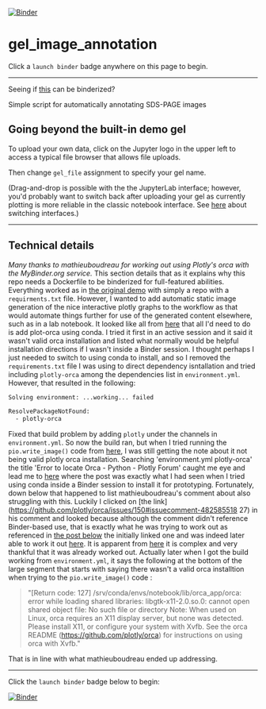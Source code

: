 [![Binder](https://mybinder.org/badge_logo.svg)](https://mybinder.org/v2/gh/fomightez/gel_image_annotation/master?filepath=index.ipynb)

# gel_image_annotation

Click a `launch binder` badge anywhere on this page to begin.

---

Seeing if [this](https://twitter.com/Steve_Harborne/status/1133064277445627904) can be binderized?

Simple script for automatically annotating SDS-PAGE images 

## Going beyond the built-in demo gel

To upload your own data, click on the Jupyter logo in the upper left to access a typical file browser that allows file uploads.

Then change `gel_file` assignment to specify your gel name.

(Drag-and-drop is possible with the the JupyterLab interface; however, you'd probably want to switch back after uploading your gel as currently plotting is more reliable in the classic notebook interface. See [here](https://github.com/binder-examples/jupyterlab#start-jupyterlab-after-you-start-your-binder) about switching interfaces.)

----

## Technical details

*Many thanks to mathieuboudreau for working out using Plotly's orca with the MyBinder.org service.* This section details that as it explains why this repo needs a Dockerfile to be binderized for full-featured abilities.  
Everything worked as in [the original demo]((https://twitter.com/Steve_Harborne/status/1133064277445627904)) with simply a repo with a `requirments.txt` file. However, I wanted to add automatic static image generation of the nice interactive plotly graphs to the workflow as that would automate things further for use of the generated content elsewhere, such as in a lab notebook. It looked like all from [here](https://plot.ly/python/static-image-export/) that all I'd need to do is add plot-orca using conda. I tried it first in an active session and it said it wasn't valid orca installation and listed what normally would be helpful installation directions if I wasn't inside a Binder session. I thought perhaps I just needed to switch to using conda to install, and so I removed the `requirements.txt` file I was using to direct dependency isntallation and tried including `plotly-orca` among the dependencies list in `environment.yml`. However, that resulted in the following:

```bash
Solving environment: ...working... failed

ResolvePackageNotFound:
  - plotly-orca
```

Fixed that build problem by adding `plotly` under the channels in `environment.yml`. So now the build ran, but when I tried running the `pio.write_image()` code from [here](https://plot.ly/python/static-image-export/), I was still getting the note about it not being valid plotly orca installation.
Searching 'environment.yml plotly-orca' the title 'Error to locate Orca - Python - Plotly Forum' caught me eye and lead me to [here](https://community.plot.ly/t/error-to-locate-orca/16729/5) where the post was exactly what I had seen when I tried using conda inside a Binder session to install it for prototyping. Fortunately, down below that happened to list mathieuboudreau's comment about also struggling with this. Luckily I clicked on [the link](https://github.com/plotly/orca/issues/150#issuecomment-482585518 27) in his comment and looked because although the comment didn't reference Binder-based use, that is exactly what he was trying to work out as referenced in [the post below](https://github.com/plotly/orca/issues/150#issuecomment-482585956) the initially linked one and was indeed later able to work it out [here](https://github.com/plotly/orca/issues/150#issuecomment-483484860). It is apparent from [here](https://github.com/plotly/orca) it is complex and very thankful that it was already worked out.
Actually later when I got the build working from `environment.yml`, it says the following at the bottom of the large segment that starts with saying there wasn't a valid orca installtion when trying to the `pio.write_image()` code :
>"[Return code: 127]
/srv/conda/envs/notebook/lib/orca_app/orca: error while loading shared libraries: libgtk-x11-2.0.so.0: cannot open shared object file: No such file or directory
Note: When used on Linux, orca requires an X11 display server, but none was
detected. Please install X11, or configure your system with Xvfb. See
the orca README (https://github.com/plotly/orca) for instructions on using
orca with Xvfb."

That is in line with what mathieuboudreau ended up addressing.

----

Click the `launch binder` badge below to begin:

[![Binder](https://mybinder.org/badge_logo.svg)](https://mybinder.org/v2/gh/fomightez/gel_image_annotation/master?filepath=index.ipynb)

